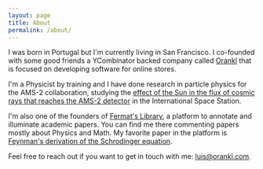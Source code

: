 ```yaml
---
layout: page
title: About
permalink: /about/
---
```


I was born in Portugal but I'm currently living in San Francisco. I co-founded with some good friends a YCombinator backed company called [Orankl](www.orankl.com) that is focused on developing software for online stores.

I'm a Physicist by training and I have done research in particle physics for the AMS-2 collaboration, studying the [effect of the Sun in the flux of cosmic rays that reaches the AMS-2 detector](https://fenix.tecnico.ulisboa.pt/downloadFile/395144667265/dissertacao.pdf) in the International Space Station.

I'm also one of the founders of [Fermat's Library](www.fermatslibrary.com), a platform to annotate and illuminate academic papers. You can find me there commenting papers mostly about Physics and Math. My favorite paper in the platform is [Feynman's derivation of the Schrodinger equation](http://fermatslibrary.com/s/feynmans-derivation-of-the-schrodinger-equation).

Feel free to reach out if you want to get in touch with me: luis@orankl.com.


<!-- This Jekyll theme was crafted with <3 by [John Otander](http://johnotander.com)
([@4lpine](https://twitter.com/4lpine)).

Checkout the [Github repository](https://github.com/johnotander/pixyll) to download it,
request a feature, report a bug, or contribute. It's free, and open source
([MIT](http://opensource.org/licenses/MIT)).

Thanks to the following:

* [BASSCSS](http://basscss.com)
* [Jekyll](http://jekyllrb.com)
* [Refills](http://refills.bourbon.io/)
* [Type Scale](http://type-scale.com/)
 -->